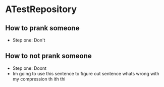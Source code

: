 # ATestRepository
## How to prank someone
- Step one: Don't
## How to not prank someone
- Step one: Doont
- Im going to use this sentence to figure out sentence whats wrong with my compression th ith thi
